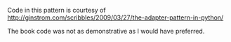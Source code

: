 Code in this pattern is courtesy of http://ginstrom.com/scribbles/2009/03/27/the-adapter-pattern-in-python/

The book code was not as demonstrative as I would have preferred.
